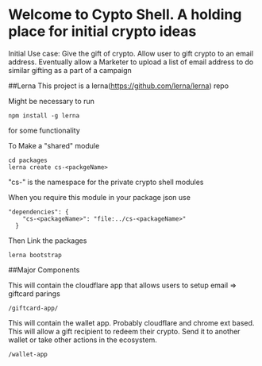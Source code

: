 # Welcome to Cypto Shell. A holding place for initial crypto ideas

Initial Use case: Give the gift of crypto. Allow user to gift crypto to an email address.
Eventually allow a Marketer to upload a list of email address to do similar gifting as a part of a campaign


##Lerna
This project is a lerna(https://github.com/lerna/lerna) repo

Might be necessary to run 

```
npm install -g lerna
```
for some functionality


To Make a "shared" module

```
cd packages
lerna create cs-<packgeName>
```

"cs-" is the namespace for the private crypto shell modules

When you require this module in your package json use
```
"dependencies": {
	"cs-<packageName>": "file:../cs-<packageName>"
  }
```

Then Link the packages
```
lerna bootstrap
```




##Major Components

This will contain the cloudflare app that allows users to setup email => giftcard parings
```
/giftcard-app/
```


This will contain the wallet app. Probably cloudflare and chrome ext based. This will allow a gift recipient to redeem their crypto. Send it to another wallet or take other actions in the ecosystem.
```
/wallet-app
```